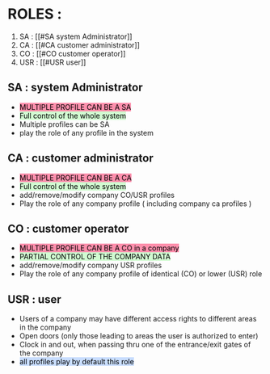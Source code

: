 
# ROLES :

1. SA : [[#SA system Administrator]]
2. CA : [[#CA customer administrator]]
3. CO : [[#CO customer operator]]
4. USR : [[#USR user]]

## SA : system Administrator

-  <mark style="background: #FF5582A6;">MULTIPLE PROFILE CAN BE A SA</mark>
-  <mark style="background: #BBFABBA6;">Full control of the whole system</mark>
-  Multiple profiles can be SA
-  play the role of any profile in the system
## CA : customer administrator

-  <mark style="background: #FF5582A6;">MULTIPLE PROFILE CAN BE A CA</mark>
-  <mark style="background: #BBFABBA6;">Full control of the whole system</mark>
-  add/remove/modify company CO/USR profiles
-  Play the role of any company profile ( including company ca profiles )

## CO : customer operator

-  <mark style="background: #FF5582A6;">MULTIPLE PROFILE CAN BE A CO in a company</mark>
-  <mark style="background: #BBFABBA6;">PARTIAL CONTROL OF THE COMPANY DATA</mark>
-  add/remove/modify company USR profiles
-  Play the role of any company profile of identical (CO) or lower (USR) role

## USR : user

-  Users of a company may have different access rights to different areas in the company
-  Open doors (only those leading to areas the user is authorized to enter)
-  Clock in and out, when passing thru one of the entrance/exit gates of the company
-  <mark style="background: #ADCCFFA6;">all profiles play by default this role</mark>


